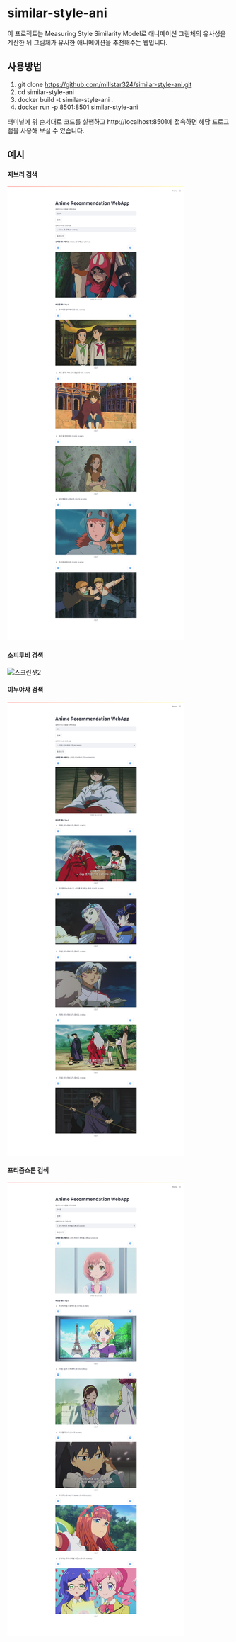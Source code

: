 # similar-style-ani
이 프로젝트는 Measuring Style Similarity Model로 애니메이션 그림체의 유사성을 계산한 뒤 그림체가 유사한 애니메이션을 추천해주는 웹입니다.

## 사용방법
1.   git clone https://github.com/millstar324/similar-style-ani.git
2.   cd similar-style-ani
3.   docker build -t similar-style-ani .
4.   docker run -p 8501:8501 similar-style-ani

터미널에 위 순서대로 코드를 실행하고 http://localhost:8501에 접속하면 해당 프로그램을 사용해 보실 수 있습니다.

## 예시
#### 지브리 검색
![스크린샷1](예시/지브리예시.png)
#### 소피루비 검색
![스크린샷2](예시/소피루비예시.png)
#### 이누야샤 검색
![스크린샷3](예시/이누야샤예시.png)
#### 프리즘스톤 검색
![스크린샷4](예시/프리즘스톤예시.png)
